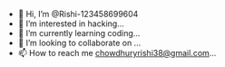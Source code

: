 - 👋 Hi, I’m @Rishi-123458699604
- 👀 I’m interested in hacking...
- 🌱 I’m currently learning coding...
- 💞️ I’m looking to collaborate on ...
- 📫 How to reach me chowdhuryrishi38@gmail.com...

<!---
Rishi-123458699604/Rishi-123458699604 is a ✨ special ✨ repository because its `README.md` (this file) appears on your GitHub profile.
You can click the Preview link to take a look at your changes.
--->
